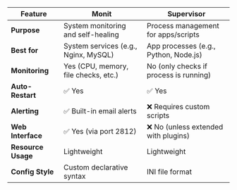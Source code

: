 | Feature            | **Monit**                            | **Supervisor**                         |
| ------------------ | ------------------------------------ | -------------------------------------- |
| **Purpose**        | System monitoring and self-healing   | Process management for apps/scripts    |
| **Best for**       | System services (e.g., Nginx, MySQL) | App processes (e.g., Python, Node.js)  |
| **Monitoring**     | Yes (CPU, memory, file checks, etc.) | No (only checks if process is running) |
| **Auto-Restart**   | ✅ Yes                                | ✅ Yes                                  |
| **Alerting**       | ✅ Built-in email alerts              | ❌ Requires custom scripts              |
| **Web Interface**  | ✅ Yes (via port 2812)                | ❌ No (unless extended with plugins)    |
| **Resource Usage** | Lightweight                          | Lightweight                            |
| **Config Style**   | Custom declarative syntax            | INI file format                        |
